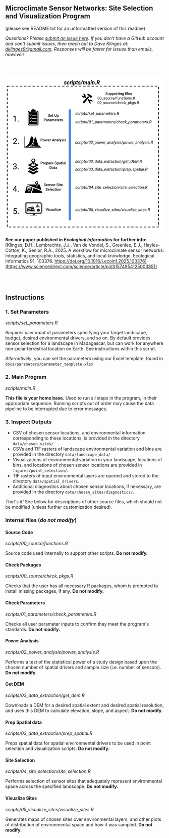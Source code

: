 ## Microclimate Sensor Networks: Site Selection and Visualization Program
(please see README.txt for an unformatted version of this readme)

_Questions? Please [submit an issue here](https://github.com/dklinges9/Microclimate-Sensor-Networks/issues). If you don't have a GitHub account and can't submit issues, then reach out to Dave Klinges at: dklinges9@gmail.com. Responses will be faster for issues than emails, however!_ 

<br>
<br>

![](img/workflow.png)


**See our paper published in _Ecological Informatics_ for further info:**  
[Klinges, D.H., Lembrechts, J.J., Van de Vondel, S., Greenlee, E.J., Hayles-Cotton, K., Senior, R.A., 2025. A workflow for microclimate sensor networks: Integrating geographic tools, statistics, and local knowledge. Ecological Informatics 91, 103376. https://doi.org/10.1016/j.ecoinf.2025.103376](https://www.sciencedirect.com/science/article/pii/S1574954125003851)

<br>
<br>

## Instructions

### **1. Set Parameters**
_scripts/set_parameters.R_  

*Requires user input* of parameters specifying your target landscape, budget, desired environmental drivers, and so on. By default provides sensor selection for a landscape in Madagascar, but can work for anywhere non-polar terrestrial location on Earth. See instructions within this script.  

_Alternatively_, you can set the parameters using our Excel template, found in `docs/parameters/parameter_template.xlsx` 

### **2. Main Program**
_scripts/main.R_  

**This file is your home base.** Used to run all steps in the program, in their appropriate sequence. Running scripts out of order may cause the data pipeline to be interrupted due to error messages.

### **3. Inspect Outputs**

- CSV of chosen sensor locations, and environmental information corresponding to these locations, is provided in the directory `data/chosen_sites/`  
- CSVs and TIF rasters of landscape environmental variation and bins are provided in the directory `data/landscape_data/`  
- Visualizations of environmental variation in your landscape, locations of bins, and locations of chosen sensor locations are provided in `figures/point_selection/`.  
- TIF rasters of input environmental layers are queried and stored to the directory `data/spatial_drivers`.  
- Additional diagnostics about chosen sensor locations, if necessary, are provided in the directory `data/chosen_sites/diagnostics/`.  
   
_That's it!_ See below for descriptions of other source files, which should not be modified (unless further customization desired).  


### Internal files (_do not modify_)  

#### **Source Code**
_scripts/00_source/functions.R_  

Source code used internally to support other scripts. **Do not modify.**

#### **Check Packages**
_scripts/00_source/check_pkgs.R_  

Checks that the user has all necessary R packages, whom is prompted to install missing 
packages, if any. **Do not modify.**

#### **Check Parameters**
_scripts/01_parameters/check_parameters.R_

Checks all user parameter inputs to confirm they meet the program's standards. **Do not modify.**   

#### **Power Analysis**
_scripts/02_power_analysis/power_analysis.R_  

Performs a test of the statistical power of a study design based upon the chosen number of spatial drivers and sample size (i.e. number of sensors). **Do not modify.**  

#### **Get DEM**
_scripts/03_data_extraction/get_dem.R_  

Downloads a DEM for a desired spatial extent and desired spatial resolution, and uses this DEM to calculate elevation, slope, and aspect. **Do not modify.**   

#### **Prep Spatial data**
_scripts/03_data_extraction/prep_spatial.R_  

Preps spatial data for spatial environmental drivers to be used in point selection and visualization scripts. **Do not modify.**  

#### **Site Selection**
_scripts/04_site_selection/site_selection.R_  

Performs selection of sensor sites that adequately represent environmental space across the specified landscape. **Do not modify.**  

#### **Visualize Sites**
_scripts/05_visualize_sites/visualize_sites.R_

Generates maps of chosen sites over environmental layers, and other plots of distribution of environmental space and how it was sampled. **Do not modify.**  

